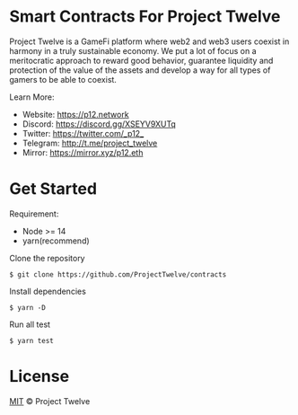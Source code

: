 # Smart Contracts For Project Twelve

Project Twelve is a GameFi platform where web2 and web3 users coexist in harmony in a truly sustainable economy. We put a lot of focus on a meritocratic approach to reward good behavior, guarantee liquidity and protection of the value of the assets and develop a way for all types of gamers to be able to coexist.

Learn More:

- Website: <https://p12.network>
- Discord: <https://discord.gg/XSEYV9XUTq>
- Twitter: <https://twitter.com/_p12_>
- Telegram: <http://t.me/project_twelve>
- Mirror: <https://mirror.xyz/p12.eth>

# Get Started

Requirement:

- Node >= 14
- yarn(recommend)

Clone the repository

```shell
$ git clone https://github.com/ProjectTwelve/contracts
```

Install dependencies

```shell
$ yarn -D
```

Run all test

```shell
$ yarn test
```

# License

[MIT](LICENSE) © Project Twelve
